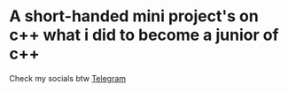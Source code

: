 # A short-handed mini project's on c++ what i did to become a junior of c++
Check my socials btw
[Telegram](https://t.me/+-Dkel1g1Khs1MmUy)
